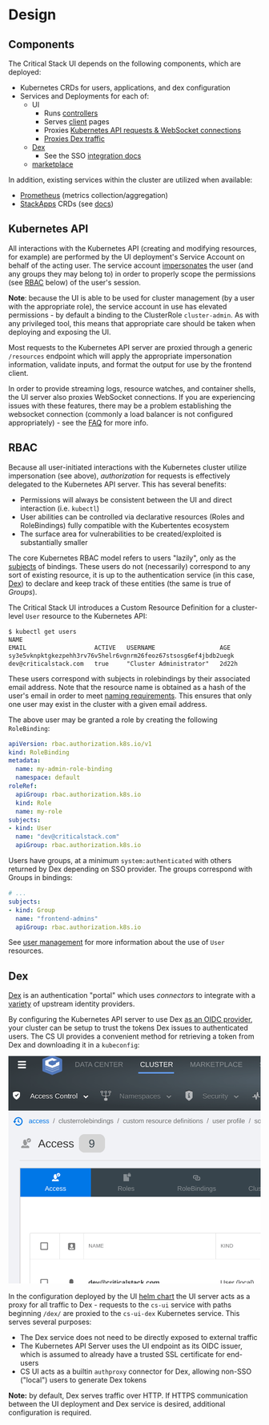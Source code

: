 # Design

## Components

The Critical Stack UI depends on the following components, which are deployed:

- Kubernetes CRDs for users, applications, and dex configuration
- Services and Deployments for each of:
  - UI
    - Runs [controllers](../controllers/)
    - Serves [client](../client/) pages
    - Proxies [Kubernetes API requests & WebSocket connections](#kubernetes-api)
    - [Proxies Dex traffic](#dex)
  - [Dex](https://github.com/dexidp/dex)
    - See the SSO [integration docs](/features/sso.md)
  - [marketplace](https://github.com/criticalstack/marketplace)

In addition, existing services within the cluster are utilized when available:

- [Prometheus](/features/metrics.md) (metrics collection/aggregation)
- [StackApps](https://github.com/criticalstack/stackapps) CRDs (see [docs](./features/stackapps.md))


## Kubernetes API

All interactions with the Kubernetes API (creating and modifying resources, for example) are performed by the UI
deployment's Service Account on behalf of the acting user. The service account [impersonates](https://kubernetes.io/docs/reference/access-authn-authz/authentication/#user-impersonation) the user (and any groups they may belong to) in order to properly scope the permissions (see [RBAC](#rbac) below) of the user's session.

**Note**: because the UI is able to be used for cluster management (by a user with the appropriate role), the service
account in use has elevated permissions - by default a binding to the ClusterRole `cluster-admin`. As with any privileged tool, this means
that appropriate care should be taken when deploying and exposing the UI.

Most requests to the Kubernetes API server are proxied through a generic `/resources` endpoint which will apply the
appropriate impersonation information, validate inputs, and format the output for use by the frontend client.

In order to provide streaming logs, resource watches, and container shells, the UI server also proxies WebSocket
connections. If you are experiencing issues with these features, there may be a problem establishing the websocket
connection (commonly a load balancer is not configured appropriately) - see the [FAQ](./faq.md) for more info.

## RBAC

Because all user-initiated interactions with the Kubernetes cluster utilize impersonation (see above), _authorization_
for requests is effectively delegated to the Kubernetes API server. This has several benefits:

- Permissions will always be consistent between the UI and direct interaction (i.e. `kubectl`)
- User abilities can be controlled via declarative resources (Roles and RoleBindings) fully compatible with the
  Kubertentes ecosystem
- The surface area for vulnerabilities to be created/exploited is substantially smaller

The core Kubernetes RBAC model refers to users "lazily", only as the [subjects](https://kubernetes.io/docs/reference/access-authn-authz/rbac/#referring-to-subjects) of bindings. These users do not (necessarily) correspond to any sort of existing resource, it is up to the authentication service (in this case, [Dex](#dex)) to declare and keep track of these entities (the same is true of _Groups_).

<a name="users"></a>

The Critical Stack UI introduces a Custom Resource Definition for a cluster-level `User` resource to the Kubernetes API:

```shell
$ kubectl get users
NAME                                                              EMAIL                   ACTIVE   USERNAME                  AGE
sy3e5vknpktgkezpehh3rv76v5helr6vgnrm26feoz67stsosg6ef4jbdb2uegk   dev@criticalstack.com   true     "Cluster Administrator"   2d22h
```

These users correspond with subjects in rolebindings by their associated email address. Note that the resource name is
obtained as a hash of the user's email in order to meet [naming
requirements](https://kubernetes.io/docs/concepts/overview/working-with-objects/names/#names). This ensures that only
one user may exist in the cluster with a given email address.

The above user may be granted a role by creating the following `RoleBinding`:

```yaml
apiVersion: rbac.authorization.k8s.io/v1
kind: RoleBinding
metadata:
  name: my-admin-role-binding
  namespace: default
roleRef:
  apiGroup: rbac.authorization.k8s.io
  kind: Role
  name: my-role
subjects:
- kind: User
  name: "dev@criticalstack.com"
  apiGroup: rbac.authorization.k8s.io
```

Users have groups, at a minimum `system:authenticated` with others returned by Dex depending on SSO provider. The
  groups correspond with Groups in bindings:

```yaml
# ...
subjects:
- kind: Group
  name: "frontend-admins"
  apiGroup: rbac.authorization.k8s.io
```

See [user management](./user-management.md) for more information about the use of `User` resources.

## Dex

[Dex](https://github.com/dexidp/dex) is an authentication "portal" which uses _connectors_ to integrate with a
[variety](https://github.com/dexidp/dex#connectors) of upstream identity providers.

By configuring the Kubernetes API server to use Dex [as an OIDC provider](https://dexidp.io/docs/kubernetes), your
cluster can be setup to trust the tokens Dex issues to authenticated users. The CS UI provides a convenient method for
retrieving a token from Dex and downloading it in a `kubeconfig`:

![downloading a kubeconfig](./images/kubeconfig.gif)

In the configuration deployed by the UI [helm chart](/chart) the UI server acts as a proxy for all traffic to Dex -
requests to the `cs-ui` service with paths beginning `/dex/` are proxied to the `cs-ui-dex` Kubernetes service. This
serves several purposes:

- The Dex service does not need to be directly exposed to external traffic
- The Kubernetes API Server uses the UI endpoint as its OIDC issuer, which is assumed to already have a trusted SSL
  certificate for end-users
- CS UI acts as a builtin `authproxy` connector for Dex, allowing non-SSO ("local") users to generate Dex tokens

**Note:** by default, Dex serves traffic over HTTP. If HTTPS communication between the UI deployment and Dex service is
desired, additional configuration is required.
